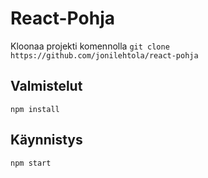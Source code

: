 # React-Pohja

Kloonaa projekti komennolla `git clone https://github.com/jonilehtola/react-pohja`

## Valmistelut

```
npm install
```

## Käynnistys

```
npm start
```

